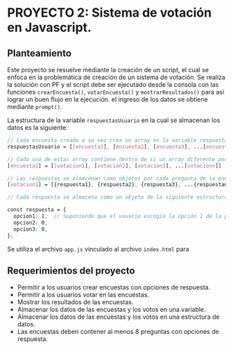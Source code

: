 # PROYECTO 2: Sistema de votación en Javascript.

## Planteamiento

Este proyecto se resuelve mediante la creación de un script, el cual se enfoca en la problemática de creación de un sistema de votación.
Se realiza la solución con PF y el script debe ser ejecutado desde la consola con las funciones `crearEncuesta()`, `votarEncuesta()` y `mostrarResultados()` para así lograr un buen flujo en la ejecución. el ingreso de los datos se obtiene mediante `prompt()`.

La estructura de la variable `respuestasUsuario` en la cual se almacenan los datos es la siguiente:

```scss
// Cada encuesta creada a su vez crea un array en la variable respuestasUsuario.
respuestasUsuario = [[encuesta1], [encuesta2], [encuesta3], ...[encuestan]]

// Cada una de estas array contiene dentro de si un array diferente por cada vez que un usuario vota en la encuesta.
[encuesta1] = [[votacion1], [votacion2], [votacion3], ...[votacionn]]

// Las respuestas se almacenan como objetos por cada pregunta de la encuesta realizada, estos en un array.
[votacion1] = [{respuesta1}, {respuesta2}, {respuesta3}, ...{respuestan}]

// Cada respuesta se almacena como un objeto de la siguiente estructura

const respuesta = {
  opcion1: 1,  // Suponiendo que el usuario escogió la opción 1 de la pregunta
  opcion2: 0,
  opcion3: 0,
};
```

Se utiliza el archivo `app.js` vinculado al archivo `index.html` para 

## Requerimientos del proyecto

 - Permitir a los usuarios crear encuestas con opciones de respuesta.
 - Permitir a los usuarios votar en las encuestas.
 - Mostrar los resultados de las encuestas.
 - Almacenar los datos de las encuestas y los votos en una variable.
 - Almacenar los datos de las encuestas y los votos en una estructura de datos.
 - Las encuestas deben contener al menos 8 preguntas con opciones de respuesta.
 
